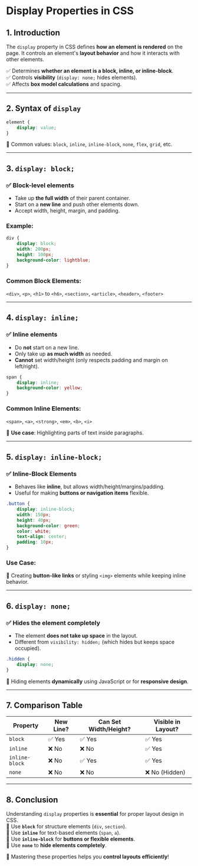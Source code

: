 # **Display Properties in CSS**  

## **1. Introduction**  

The `display` property in CSS defines **how an element is rendered** on the page. It controls an element's **layout behavior** and how it interacts with other elements.  

✅ Determines **whether an element is a block, inline, or inline-block**.  
✅ Controls **visibility** (`display: none;` hides elements).  
✅ Affects **box model calculations** and spacing.  

---

## **2. Syntax of `display`**  

```css
element {
    display: value;
}
```

📌 Common values: `block`, `inline`, `inline-block`, `none`, `flex`, `grid`, etc.  

---

## **3. `display: block;`**  

### ✅ **Block-level elements**  

- Take up **the full width** of their parent container.  
- Start on a **new line** and push other elements down.  
- Accept width, height, margin, and padding.  

### **Example:**

```css
div {
    display: block;
    width: 200px;
    height: 100px;
    background-color: lightblue;
}
```

### **Common Block Elements:**  

`<div>`, `<p>`, `<h1>` to `<h6>`, `<section>`, `<article>`, `<header>`, `<footer>`  

---

## **4. `display: inline;`**  

### ✅ **Inline elements**  

- Do **not** start on a new line.  
- Only take up **as much width** as needed.  
- **Cannot** set width/height (only respects padding and margin on left/right).  

```css
span {
    display: inline;
    background-color: yellow;
}
```

### **Common Inline Elements:**  

`<span>`, `<a>`, `<strong>`, `<em>`, `<b>`, `<i>`  

🔹 **Use case**: Highlighting parts of text inside paragraphs.  

---

## **5. `display: inline-block;`**  

### ✅ **Inline-Block Elements**  

- Behaves like **inline**, but allows width/height/margins/padding.  
- Useful for making **buttons or navigation items** flexible.  

```css
.button {
    display: inline-block;
    width: 150px;
    height: 40px;
    background-color: green;
    color: white;
    text-align: center;
    padding: 10px;
}
```

### **Use Case:**  

🔹 Creating **button-like links** or styling `<img>` elements while keeping inline behavior.  

---

## **6. `display: none;`**  

### ✅ **Hides the element completely**  

- The element **does not take up space** in the layout.  
- Different from `visibility: hidden;` (which hides but keeps space occupied).  

```css
.hidden {
    display: none;
}
```

🔹 Hiding elements **dynamically** using JavaScript or for **responsive design**.  

---

## **7. Comparison Table**

| Property       | New Line? | Can Set Width/Height? | Visible in Layout? |
|---------------|----------|---------------------|------------------|
| `block`       | ✅ Yes  | ✅ Yes             | ✅ Yes          |
| `inline`      | ❌ No   | ❌ No              | ✅ Yes          |
| `inline-block`| ❌ No   | ✅ Yes             | ✅ Yes          |
| `none`        | ❌ No   | ❌ No              | ❌ No (Hidden) |

---

## **8. Conclusion**  

Understanding `display` properties is **essential** for proper layout design in CSS.  
🔹 Use **`block`** for structure elements (`div`, `section`).  
🔹 Use **`inline`** for text-based elements (`span`, `a`).  
🔹 Use **`inline-block`** for **buttons or flexible elements**.  
🔹 Use **`none`** to **hide elements completely**.  

🚀 Mastering these properties helps you **control layouts efficiently**!
